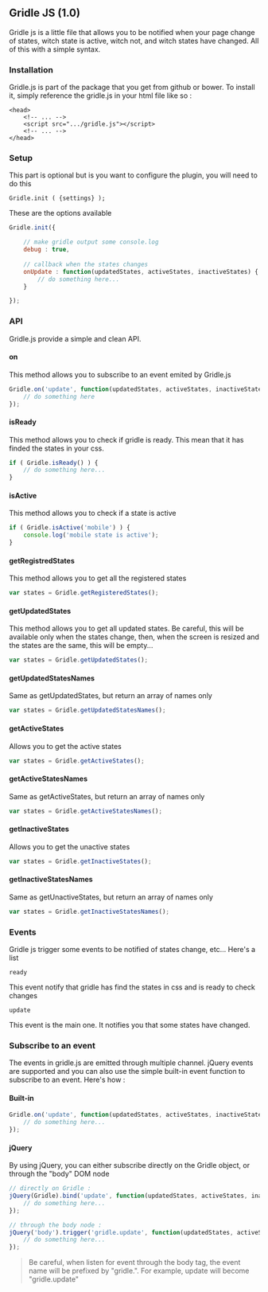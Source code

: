 Gridle JS (1.0)
-------------------------

Gridle js is a little file that allows you to be notified when your page change of states, witch state is active, witch not, and witch states have changed. All of this with a simple syntax.

### Installation

Gridle.js is part of the package that you get from github or bower. To install it, simply reference the gridle.js in your html file like so :

```markup
<head>
	<!-- ... -->
	<script src=".../gridle.js"></script>
	<!-- ... -->
</head>
```

### Setup

This part is optional but is you want to configure the plugin, you will need to do this

```fn
Gridle.init ( {settings} );
```

These are the options available

```javascript
Gridle.init({

	// make gridle output some console.log
	debug : true,
	
	// callback when the states changes
	onUpdate : function(updatedStates, activeStates, inactiveStates) {
		// do something here...
	}

});
```


### API

Gridle.js provide a simple and clean API.

#### on

This method allows you to subscribe to an event emited by Gridle.js

```javascript
Gridle.on('update', function(updatedStates, activeStates, inactiveStates) {
	// do something here
});
```

#### isReady

This method allows you to check if gridle is ready. This mean that it has finded the states in your css.

```javascript
if ( Gridle.isReady() ) {
	// do something here...
}
```

#### isActive

This method allows you to check if a state is active

```javascript
if ( Gridle.isActive('mobile') ) {
	console.log('mobile state is active');
}
```

#### getRegistredStates

This method allows you to get all the registered states

```javascript
var states = Gridle.getRegisteredStates();
```

#### getUpdatedStates

This method allows you to get all updated states. Be careful, this will be available only when the states change, then, when the screen is resized and the states are the same, this will be empty...

```javascript
var states = Gridle.getUpdatedStates();
```

#### getUpdatedStatesNames

Same as getUpdatedStates, but return an array of names only

```javascript
var states = Gridle.getUpdatedStatesNames();
```

#### getActiveStates

Allows you to get the active states

```javascript
var states = Gridle.getActiveStates();
```

#### getActiveStatesNames

Same as getActiveStates, but return an array of names only

```javascript
var states = Gridle.getActiveStatesNames();
```

#### getInactiveStates

Allows you to get the unactive states

```javascript
var states = Gridle.getInactiveStates();
```

#### getInactiveStatesNames

Same as getUnactiveStates, but return an array of names only

```javascript
var states = Gridle.getInactiveStatesNames();
```


### Events

Gridle js trigger some events to be notified of states change, etc... Here's a list

```fn
ready
```

This event notify that gridle has find the states in css and is ready to check changes

```fn
update
```

This event is the main one. It notifies you that some states have changed.


### Subscribe to an event

The events in gridle.js are emitted through multiple channel. jQuery events are supported and you can also use the simple built-in event function to subscribe to an event. Here's how :

#### Built-in

```javascript
Gridle.on('update', function(updatedStates, activeStates, inactiveStates) {
	// do something here...	
});
```

#### jQuery

By using jQuery, you can either subscribe directly on the Gridle object, or through the "body" DOM node

```javascript
// directly on Gridle :
jQuery(Gridle).bind('update', function(updatedStates, activeStates, inactiveStates) {
	// do something here...	
});

// through the body node :
jQuery('body').trigger('gridle.update', function(updatedStates, activeStates, inactiveStates) {
	// do something here...	
});
```

> Be careful, when listen for event through the body tag, the event name will be prefixed by "gridle.". For example, update will become "gridle.update"